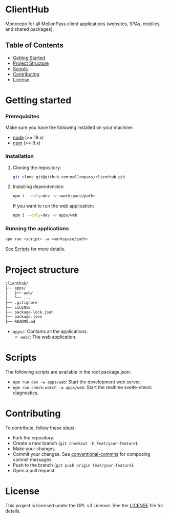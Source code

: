 # ClientHub

Monorepo for all MellonPass client applications (websites, SPAs, mobiles, and shared packages).

## Table of Contents

- [Getting Started](#getting-started)
- [Project Structure](#project-structure)
- [Scripts](#scripts)
- [Contributing](#contributing)
- [License](#license)

# Getting started

### Prerequisites

Make sure you have the following installed on your machine:

- [node](https://nodejs.org/) (>= 18.x)
- [npm](https://www.npmjs.com/) (>= 9.x)

### Installation

1. Cloning the repository:

    ```sh
    git clone git@github.com:mellonpass/clienthub.git
    ```

1. Installing dependencies:

    ```sh
    npm i --only=dev -w <workspace/path>
    ```

    If you want to run the web application:

    ```sh
    npm i --only=dev -w apps/web
    ```

### Running the applications

```sh
npm run <script> -w <workspace/path>
```

See [Scripts](#scripts) for more details.

# Project structure

```sh
clienthub/
├── apps/
│   ├── web/
│   └── ...
├── .gitignore
├── LICENSE
├── package-lock.json
├── package.json
├── README.md
```

- `apps/`: Contains all the applications.
    - `web/`: The web application.

# Scripts

The following scripts are available in the root package.json:

- `npm run dev -w apps/web`: Start the development web server.
- `npm run check:watch -w apps/web`: Start the realtime svelte-check diagnostics.

# Contributing

To contribute, follow these steps:

- Fork the repository.
- Create a new branch (`git checkout -b feat/your-feature`).
- Make your changes.
- Commit your changes. See [conventional-commits](https://gist.github.com/roelzkie15/3fe7635c542aee64c568535eb8ea25d3) for composing commit messages.
- Push to the branch (`git push origin feat/your-feature`).
- Open a pull request.

# License

This project is licensed under the GPL v3 License. See the [LICENSE](/LICENSE) file for details.
